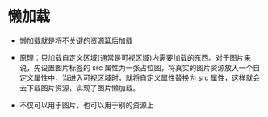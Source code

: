 # 懒加载
- 懒加载就是将不关键的资源延后加载
- 原理：只加载自定义区域(通常是可视区域)内需要加载的东西。对于图片来说，先设置图片标签的 src 属性为一张占位图，将真实的图片资源放入一个自定义属性中，当进入可视区域时，就将自定义属性替换为 src 属性，这样就会去下载图片资源，实现了图片懒加载。

- 不仅可以用于图片，也可以用于别的资源上

